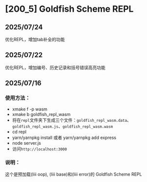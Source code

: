 # [200_5] Goldfish Scheme REPL

## 2025/07/24

优化REPL，增加tab补全的功能

## 2025/07/22

优化REPL，增加编号、历史记录和括号错误高亮功能

## 2025/07/16

### 使用方法：

- xmake f -p wasm
- xmake b goldfish_repl_wasm
- 将在`repl`文件夹下生成三个文件：`goldfish_repl_wasm.data`、`goldfish_repl_wasm.js`、`goldfish_repl_wasm.wasm`
- cd repl
- yarn/yarnpkg install 或者 yarn/yarnpkg add express
- node server.js
- 访问`http://localhost:3000`

### 说明：

这个是预加载(liii oop), (liii base)和(liii error)的 Goldfish Scheme REPL
